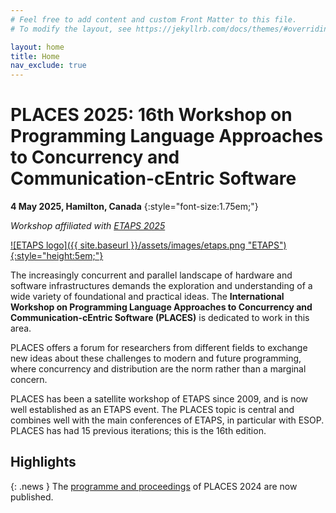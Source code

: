 ```yaml
---
# Feel free to add content and custom Front Matter to this file.
# To modify the layout, see https://jekyllrb.com/docs/themes/#overriding-theme-defaults

layout: home
title: Home
nav_exclude: true
---
```


# PLACES 2025: 16th Workshop on Programming Language Approaches to Concurrency and Communication-cEntric Software


**4 May 2025, Hamilton, Canada**
{:style="font-size:1.75em;"}

_Workshop affiliated with [ETAPS 2025](https://etaps.org/2025/)_

[![ETAPS logo]({{ site.baseurl }}/assets/images/etaps.png "ETAPS"){:style="height:5em;"}](https://etaps.org/2025)

The increasingly concurrent and parallel landscape of hardware and software
infrastructures demands the exploration and understanding of a wide variety of
foundational and practical ideas. The **International Workshop on Programming
Language Approaches to Concurrency and Communication-cEntric Software (PLACES)**
is dedicated to work in this area.

PLACES offers a forum for researchers from different fields to exchange new
ideas about these challenges to modern and future programming, where concurrency
and distribution are the norm rather than a marginal concern.

PLACES has been a satellite workshop of ETAPS since 2009, and is now well
established as an ETAPS event.  The PLACES topic is central and combines well
with the main conferences of ETAPS, in particular with ESOP. 
PLACES has had 15 previous iterations; this is the 16th edition.


## Highlights
{: .news }
The [programme and proceedings](programme-proceedings) of PLACES 2024 are now published.
